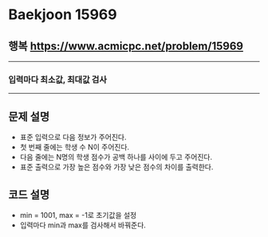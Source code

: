 Baekjoon 15969
=============
행복  <https://www.acmicpc.net/problem/15969>
---------------
- - -
### 입력마다 최소값, 최대값 검사
- - -
## 문제 설명
- 표준 입력으로 다음 정보가 주어진다. 
- 첫 번째 줄에는 학생 수 N이 주어진다. 
- 다음 줄에는 N명의 학생 점수가 공백 하나를 사이에 두고 주어진다.
- 표준 출력으로 가장 높은 점수와 가장 낮은 점수의 차이를 출력한다.

## 코드 설명
- min = 1001, max = -1로 초기값을 설정
- 입력마다 min과 max를 검사해서 바꿔준다.
